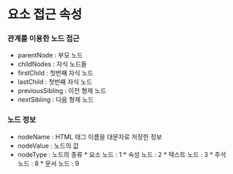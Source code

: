 # 요소 접근 속성

### 관계를 이용한 노드 접근
 - parentNode          : 부모 노드
 - childNodes          : 자식 노드들
 - firstChild          : 첫번째 자식 노드
 - lastChild           : 첫번째 자식 노드
 - previousSibling     : 이전 형제 노드
 - nextSibling         : 다음 형제 노드

### 노드 정보
- nodeName      : HTML 태그 이름을 대문자로 저장한 정보
- nodeValue     : 노드의 값
- nodeType      : 노드의 종류
                * 요소 노드     : 1
                * 속성 노드     : 2
                * 텍스트 노드   : 3
                * 주석 노드     : 8
                * 문서 노드     : 9